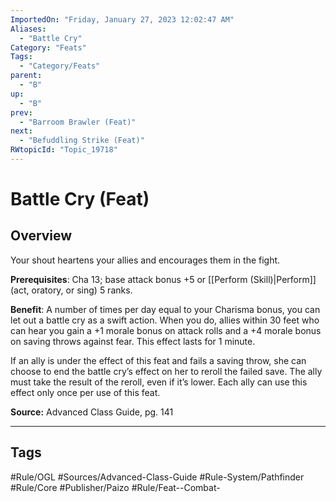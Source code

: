 ```yaml
---
ImportedOn: "Friday, January 27, 2023 12:02:47 AM"
Aliases:
  - "Battle Cry"
Category: "Feats"
Tags:
  - "Category/Feats"
parent:
  - "B"
up:
  - "B"
prev:
  - "Barroom Brawler (Feat)"
next:
  - "Befuddling Strike (Feat)"
RWtopicId: "Topic_19718"
---
```

# Battle Cry (Feat)
## Overview
Your shout heartens your allies and encourages them in the fight.

**Prerequisites**: Cha 13; base attack bonus +5 or [[Perform (Skill)|Perform]] (act, oratory, or sing) 5 ranks.

**Benefit**: A number of times per day equal to your Charisma bonus, you can let out a battle cry as a swift action. When you do, allies within 30 feet who can hear you gain a +1 morale bonus on attack rolls and a +4 morale bonus on saving throws against fear. This effect lasts for 1 minute.

If an ally is under the effect of this feat and fails a saving throw, she can choose to end the battle cry’s effect on her to reroll the failed save. The ally must take the result of the reroll, even if it’s lower. Each ally can use this effect only once per use of this feat.

**Source:** Advanced Class Guide, pg. 141


---
## Tags
#Rule/OGL #Sources/Advanced-Class-Guide #Rule-System/Pathfinder #Rule/Core #Publisher/Paizo #Rule/Feat--Combat-

